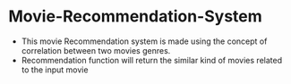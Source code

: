 # Movie-Recommendation-System

- This movie Recommendation system is made using the concept of correlation between two movies genres.
- Recommendation function will return the similar kind of movies related to the input movie
